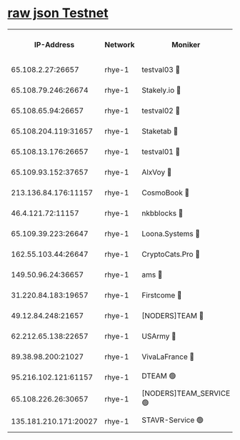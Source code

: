
[raw json Testnet](https://rpc-check.quickt.stavr.tech/quickt/rpc-quickt-result.json)
=


<table><tr><th>IP-Address</th><th>Network</th><th>Moniker</th><th>Latest Block Height</th><th>Earliest Block Height</th><th>Catching Up</th><th>Tx Index</th><th>Voting Power</th><th>Scan Time</th></tr><tr><td>65.108.2.27:26657</td><td>rhye-1</td><td>testval03 🔴</td><td>3662765</td><td>1</td><td>False</td><td>on</td><td>5002050</td><td>2023-12-18T02:46:28.195172596UTC</td></tr><tr><td>65.108.79.246:26674</td><td>rhye-1</td><td>Stakely.io 🔴</td><td>3662765</td><td>1</td><td>False</td><td>on</td><td>10</td><td>2023-12-18T02:46:30.560245598UTC</td></tr><tr><td>65.108.65.94:26657</td><td>rhye-1</td><td>testval02 🔴</td><td>3662766</td><td>1</td><td>False</td><td>on</td><td>5002050</td><td>2023-12-18T02:46:31.336012344UTC</td></tr><tr><td>65.108.204.119:31657</td><td>rhye-1</td><td>Staketab 🔴</td><td>3662766</td><td>1</td><td>False</td><td>on</td><td>9900</td><td>2023-12-18T02:46:34.054497219UTC</td></tr><tr><td>65.108.13.176:26657</td><td>rhye-1</td><td>testval01 🔴</td><td>3662766</td><td>1</td><td>False</td><td>on</td><td>9582010</td><td>2023-12-18T02:46:34.762035091UTC</td></tr><tr><td>65.109.93.152:37657</td><td>rhye-1</td><td>AlxVoy 🔴</td><td>3662764</td><td>433101</td><td>False</td><td>on</td><td>92921</td><td>2023-12-18T02:46:24.994607079UTC</td></tr><tr><td>213.136.84.176:11157</td><td>rhye-1</td><td>CosmoBook 🔴</td><td>3662771</td><td>1674001</td><td>False</td><td>off</td><td>1528057</td><td>2023-12-18T02:47:02.572528996UTC</td></tr><tr><td>46.4.121.72:11157</td><td>rhye-1</td><td>nkbblocks 🔴</td><td>3662763</td><td>1781001</td><td>False</td><td>on</td><td>81901</td><td>2023-12-18T02:46:18.045529268UTC</td></tr><tr><td>65.109.39.223:26647</td><td>rhye-1</td><td>Loona.Systems 🔴</td><td>3662766</td><td>3287001</td><td>False</td><td>off</td><td>9949</td><td>2023-12-18T02:46:33.720045092UTC</td></tr><tr><td>162.55.103.44:26647</td><td>rhye-1</td><td>CryptoCats.Pro 🔴</td><td>3662772</td><td>3287001</td><td>False</td><td>off</td><td>9999</td><td>2023-12-18T02:47:07.254737838UTC</td></tr><tr><td>149.50.96.24:36657</td><td>rhye-1</td><td>ams 🔴</td><td>3662769</td><td>3355501</td><td>False</td><td>on</td><td>10895</td><td>2023-12-18T02:46:51.998059932UTC</td></tr><tr><td>31.220.84.183:19657</td><td>rhye-1</td><td>Firstcome 🔴</td><td>3662765</td><td>3395933</td><td>False</td><td>off</td><td>732206</td><td>2023-12-18T02:46:27.785237639UTC</td></tr><tr><td>49.12.84.248:21657</td><td>rhye-1</td><td>[NODERS]TEAM 🔴</td><td>3662771</td><td>3550632</td><td>False</td><td>on</td><td>59990</td><td>2023-12-18T02:47:04.954270208UTC</td></tr><tr><td>62.212.65.138:22657</td><td>rhye-1</td><td>USArmy 🔴</td><td>3662765</td><td>3621001</td><td>False</td><td>on</td><td>7920</td><td>2023-12-18T02:46:27.410222648UTC</td></tr><tr><td>89.38.98.200:21027</td><td>rhye-1</td><td>VivaLaFrance 🔴</td><td>3662764</td><td>3647901</td><td>False</td><td>off</td><td>10000</td><td>2023-12-18T02:46:22.496462474UTC</td></tr><tr><td>95.216.102.121:61157</td><td>rhye-1</td><td>DTEAM 🟢</td><td>3662766</td><td>3651001</td><td>False</td><td>on</td><td>0</td><td>2023-12-18T02:46:30.974817305UTC</td></tr><tr><td>65.108.226.26:30657</td><td>rhye-1</td><td>[NODERS]TEAM_SERVICE 🟢</td><td>3662766</td><td>3654001</td><td>False</td><td>on</td><td>0</td><td>2023-12-18T02:46:34.385422367UTC</td></tr><tr><td>135.181.210.171:20027</td><td>rhye-1</td><td>STAVR-Service 🟢</td><td>3662768</td><td>3660001</td><td>False</td><td>on</td><td>0</td><td>2023-12-18T02:46:45.326068395UTC</td></tr></table>
